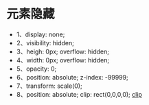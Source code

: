 # 元素隐藏

* 1、display: none;
* 2、visibility: hidden;
* 3、heigh: 0px; overflow: hidden;
* 4、width: 0px; overflow: hidden;
* 5、opacity: 0;
* 6、position: absolute; z-index: -99999;
* 7、transform: scale(0);
* 8、position: absolute; clip: rect(0,0,0,0); [clip](/base/css/clip.html)
